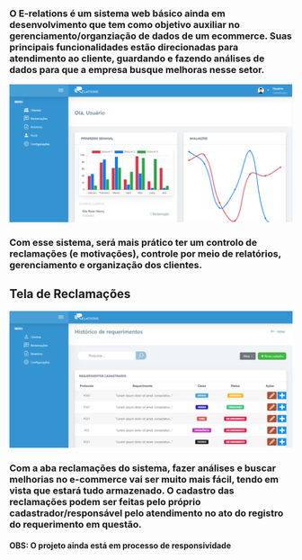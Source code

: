 <h3>O E-relations é um sistema web básico ainda em desenvolvimento que tem como objetivo auxiliar no gerenciamento/organziação de dados de um ecommerce. Suas principais funcionalidades estão direcionadas para atendimento ao cliente, guardando e fazendo análises de dados para que a empresa busque melhoras nesse setor.</h3>
<img src="https://github.com/thayanemenezes/E-relations/blob/main/assets/print-1.png">
<h3> Com esse sistema, será mais prático ter um controlo de reclamações (e motivações), controle por meio de relatórios, gerenciamento e organização dos clientes. </h3>
<h2>Tela de Reclamações</h2>
<img src="https://github.com/thayanemenezes/E-relations/blob/main/assets/print-2.png">
<h3> Com a aba reclamações do sistema, fazer análises e buscar melhorias no e-commerce vai ser muito mais fácil, tendo em vista que estará tudo armazenado. O cadastro das reclamações podem ser feitas pelo próprio cadastrador/responsável pelo atendimento no ato do registro do requerimento em questão.</h3>
<h4>OBS: O projeto ainda está em processo de responsividade</h4>

